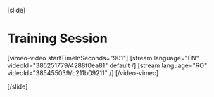 [slide]
# Training Session

[vimeo-video startTimeInSeconds="901"]
[stream language="EN" videoId="385251779/4288f0ea81" default /]
[stream language="RO" videoId="385455039/c211b09211"  /]
[/video-vimeo]

[/slide]